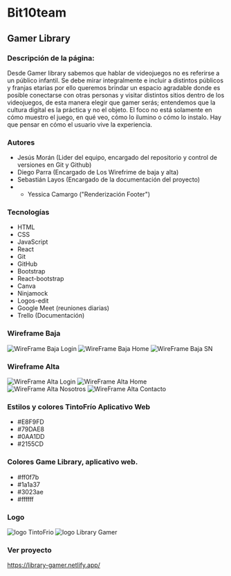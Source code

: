 # Bit10team
## Gamer Library
### Descripción de la página:
Desde Gamer library sabemos que hablar de videojuegos no es referirse a un público infantil. Se debe mirar integralmente e incluir a distintos públicos y franjas etarias por ello queremos brindar un espacio agradable donde es posible conectarse con otras personas y visitar distintos sitios dentro de los videojuegos, de esta manera elegir que gamer serás; entendemos que la cultura digital es la práctica y no el objeto. El foco no está solamente en cómo muestro el juego, en qué veo, cómo lo ilumino o cómo lo instalo. Hay que pensar en cómo el usuario vive la experiencia.
### Autores
- Jesús Morán (Lider del equipo, encargado del repositorio y control de versiones en Git y Github)
- Diego Parra (Encargado de Los Wirefrime de baja y alta)
- Sebastián Layos (Encargado de la documentación del proyecto)
- - Yessica Camargo ("Renderización Footer")
### Tecnologías
- HTML
- CSS
- JavaScript
- React
- Git
- GitHub
- Bootstrap
- React-bootstrap
- Canva
- Ninjamock
- Logos-edit
- Google Meet (reuniones diarias)
- Trello (Documentación)

### Wireframe Baja
![WireFrame Baja Login](public/img/Login.png)
![WireFrame Baja Home](public/img/Home.png)
![WireFrame Baja SN](public/img/SN.png)

### Wireframe Alta
![WireFrame Alta Login](public/img/Login.jpeg)
![WireFrame Alta Home](public/img/Home.jpeg)
![WireFrame Alta Nosotros](public/img/Nosotros.jpeg)
![WireFrame Alta Contacto](public/img/Contacto.jpeg)

### Estilos y colores TintoFrío Aplicativo Web
- #E8F9FD
- #79DAE8
- #0AA1DD
- #2155CD 

### Colores Game Library, aplicativo web.
- #ff0f7b
- #1a1a37
- #3023ae
- #ffffff

### Logo
![logo TintoFrio](public/img/TintoFrio.png)
![logo Library Gamer](public/img/logoLibraryGamer.png)

### Ver proyecto
https://library-gamer.netlify.app/